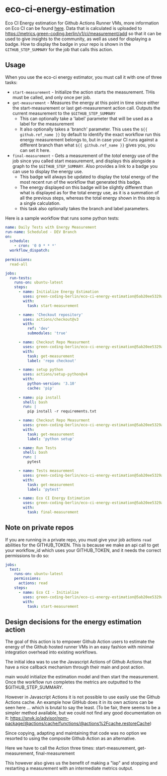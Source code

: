 # eco-ci-energy-estimation
Eco CI Energy estimation for Github Actions Runner VMs, more information on Eco CI can be found [here](https://www.green-coding.berlin/projects/eco-ci). Data that is calculated is uploaded to https://metrics.green-coding.berlin/v1/ci/measurement/add so that it can be used to give insights to the community, as well as used for displaying a badge. How to display the badge in your repo is shown in the `GITHUB_STEP_SUMMARY` for the job that calls this action.

## Usage

When you use the eco-ci energy estimator, you must call it with one of three tasks:

- `start-measurement` - Initialize the action starts the measurement. THis must be called, and only once per job.
- `get-measurement` - Measures the energy at this point in time since either the start-measurement or last get-measurement action call. Outputs the current measurement to the `$GITHUB_STEP_SUMMARY`
    - This can optionally take a 'label' parameter that will be used as a label for the measurement
    - It also optionally takes a 'branch' parameter. This uses the `${{ github.ref_name }}` by default to identify the exact workflow run this energy measurement belongs to, but in case your CI runs against a different branch than what `${{ github.ref_name }}` gives you, you can set it here.
- `final-measurement` - Gets a measurement of the *total* energy use of the job since you called start measurement, and displays this alongside a graph to the `$GITHUB_STEP_SUMMARY`. Also provides a link to a badge you can use to display the energy use.
    - This badge will always be updated to display the total energy of the most recent run of the workflow that generated this badge.
    - The energy displayed on this badge will be slightly different than what is displayed as for the total energy use, as it is a summation of all the previous steps, whereas the total energy shown in this step is a single calculation.
    - this task also optionally takes the branch and label parameters.

Here is a sample workflow that runs some python tests:

``` yaml
name: Daily Tests with Energy Measurement
run-name: Scheduled - DEV Branch
on:
  schedule:
    - cron: '0 0 * * *'
  workflow_dispatch:
  
permissions:
  read-all

jobs:
  run-tests:
    runs-on: ubuntu-latest
    steps:
      - name: Initialize Energy Estimation
        uses: green-coding-berlin/eco-ci-energy-estimation@5ab20ee5329ae02c598a3b967f58121a4d9d8287 #v1.2.0
        with:
          task: start-measurement

      - name: 'Checkout repository'
        uses: actions/checkout@v3
        with:
          ref: 'dev'
          submodules: 'true'

      - name: Checkout Repo Measurment
        uses: green-coding-berlin/eco-ci-energy-estimation@5ab20ee5329ae02c598a3b967f58121a4d9d8287 #v1.2.0
        with:
          task: get-measurement
          label: 'repo checkout'

      - name: setup python
        uses: actions/setup-python@v4
        with:
          python-version: '3.10'
          cache: 'pip'
    
      - name: pip install
        shell: bash
        run: |
          pip install -r requirements.txt

      - name: Checkout Repo Measurment
        uses: green-coding-berlin/eco-ci-energy-estimation@5ab20ee5329ae02c598a3b967f58121a4d9d8287 #v1.2.0
        with:
          task: get-measurement
          label: 'python setup'

      - name: Run Tests
        shell: bash
        run: |
          pytest

      - name: Tests measurement
        uses: green-coding-berlin/eco-ci-energy-estimation@5ab20ee5329ae02c598a3b967f58121a4d9d8287 #v1.2.0
        with:
          task: get-measurement
          label: 'pytest'

      - name: Eco CI Energy Estimation
        uses: green-coding-berlin/eco-ci-energy-estimation@5ab20ee5329ae02c598a3b967f58121a4d9d8287 #v1.2.0
        with:
          task: final-measurement
```

## Note on private repos
If you are running in a private repo, you must give your job actions `read` abilities for the GITHUB_TOKEN. This is because we make an api call to get your workflow_id which uses your GITHUB_TOKEN, and it needs the correct permissions to do so:
``` yaml
jobs:
  test:
    runs-on: ubuntu-latest
    permissions:
      actions: read
    steps:
      - name: Eco CI - Initialize
        uses: green-coding-berlin/eco-ci-energy-estimation@5ab20ee5329ae02c598a3b967f58121a4d9d8287 #v1.2.0
        with:
          task: start-measurement
 ```  

## Design decisions for the energy estimation action
The goal of this action is to empower Github Action users to estimate the energy of the Github hosted runner VMs in an easy fashion with minimal integration overhead into existing workflows.

The initial idea was to use the Javascript Actions of Github Actions that have a nice callback mechanism through their main and post action.

main would initialize the estimation model and then start the measurement. Once the workflow run completes the metrics are outputted to the $GITHUB_STEP_SUMMARY.

However in Javascript Actions it is not possible to use easily use the Github Actions cache. An example how GitHub does it in its own actions can be seen here ... which is brutal to say the least. (To be fair, there seems to be a simpler method available, but we could not find any good documentation on it: https://snyk.io/advisor/npm-package/@actions/cache/functions/@actions%2Fcache.restoreCache)

Since copying, adapting and maintaining that code was no option we resorted to using the composite Github Action as an alternative.

Here we have to call the Action three times: start-measurement, get-measurement, final-measurement

This however also gives us the benefit of making a "lap" and stopping and restarting a measurement with an intermediate metrics output.
